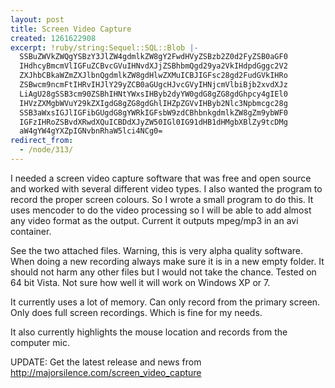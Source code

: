 ```yaml
---
layout: post
title: Screen Video Capture
created: 1261622908
excerpt: !ruby/string:Sequel::SQL::Blob |-
  SSBuZWVkZWQgYSBzY3JlZW4gdmlkZW8gY2FwdHVyZSBzb2Z0d2FyZSB0aGF0
  IHdhcyBmcmVlIGFuZCBvcGVuIHNvdXJjZSBhbmQgd29ya2VkIHdpdGggc2V2
  ZXJhbCBkaWZmZXJlbnQgdmlkZW8gdHlwZXMuICBJIGFsc28gd2FudGVkIHRo
  ZSBwcm9ncmFtIHRvIHJlY29yZCB0aGUgcHJvcGVyIHNjcmVlbiBjb2xvdXJz
  LiAgU28gSSB3cm90ZSBhIHNtYWxsIHByb2dyYW0gdG8gZG8gdGhpcy4gIEl0
  IHVzZXMgbWVuY29kZXIgdG8gZG8gdGhlIHZpZGVvIHByb2Nlc3Npbmcgc28g
  SSB3aWxsIGJlIGFibGUgdG8gYWRkIGFsbW9zdCBhbnkgdmlkZW8gZm9ybWF0
  IGFzIHRoZSBvdXRwdXQuICBDdXJyZW50IGl0IG91dHB1dHMgbXBlZy9tcDMg
  aW4gYW4gYXZpIGNvbnRhaW5lci4NCg0=
redirect_from:
  - /node/313/
---
```

I needed a screen video capture software that was free and open source and worked with several different video types.  I also wanted the program to record the proper screen colours.  So I wrote a small program to do this.  It uses mencoder to do the video processing so I will be able to add almost any video format as the output.  Current it outputs mpeg/mp3 in an avi container.

See the two attached files.  Warning, this is very alpha quality software.  When doing a new recording always make sure it is in a new empty folder.  It should not harm any other files but I would not take the chance.  Tested on 64 bit Vista.  Not sure how well it will work on Windows XP or 7.

It currently uses a lot of memory.   Can only record from the primary screen.  Only does full screen recordings.   Which is fine for my needs. 

It also currently highlights the mouse location and records from the computer mic.

UPDATE: Get the latest release and news from http://majorsilence.com/screen_video_capture

